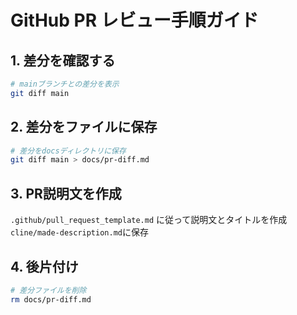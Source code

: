 # GitHub PR レビュー手順ガイド

## 1. 差分を確認する

```bash
# mainブランチとの差分を表示
git diff main
```

## 2. 差分をファイルに保存

```bash
# 差分をdocsディレクトリに保存
git diff main > docs/pr-diff.md
```

## 3. PR説明文を作成

`.github/pull_request_template.md` に従って説明文とタイトルを作成
`cline/made-description.md`に保存

## 4. 後片付け

```bash
# 差分ファイルを削除
rm docs/pr-diff.md
```
